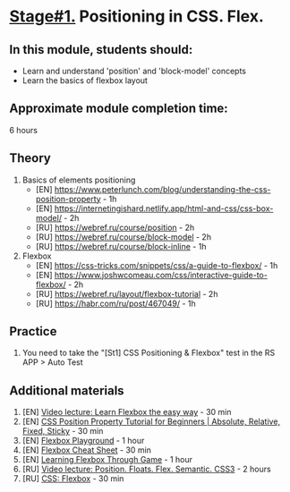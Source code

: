 # [Stage#1.](../../) Positioning in CSS. Flex.

## In this module, students should:

- Learn and understand 'position' and 'block-model' concepts
- Learn the basics of flexbox layout

## Approximate module completion time:

6 hours

## Theory

1. Basics of elements positioning
   - [EN] https://www.peterlunch.com/blog/understanding-the-css-position-property - 1h
   - [EN] https://internetingishard.netlify.app/html-and-css/css-box-model/ - 2h
   - [RU] https://webref.ru/course/position - 2h
   - [RU] https://webref.ru/course/block-model - 2h
   - [RU] https://webref.ru/course/block-inline - 1h
2. Flexbox
   - [EN] https://css-tricks.com/snippets/css/a-guide-to-flexbox/ - 1h
   - [EN] https://www.joshwcomeau.com/css/interactive-guide-to-flexbox/ - 2h
   - [RU] https://webref.ru/layout/flexbox-tutorial - 2h
   - [RU] https://habr.com/ru/post/467049/ - 1h

## Practice

1.  You need to take the "[St1] CSS Positioning & Flexbox" test in the RS APP > Auto Test

## Additional materials

1. [EN] [Video lecture: Learn Flexbox the easy way](https://www.youtube.com/watch?v=u044iM9xsWU) - 30 min
2. [EN] [CSS Position Property Tutorial for Beginners | Absolute, Relative, Fixed, Sticky](https://www.youtube.com/watch?v=zqg4A6g9GfA) - 30 min
3. [EN] [Flexbox Playground](https://preview.webflow.com/preview/flexbox-game?preview=d1a26b027c4803817087a91c651e321f&m=1) - 1 hour
4. [EN] [Flexbox Cheat Sheet](https://jonitrythall.com/content/flexboxsheet.pdf) - 30 min
5. [EN] [Learning Flexbox Through Game](https://flexboxfroggy.com/#en) - 1 hour
6. [RU] [Video lecture: Position. Floats. Flex. Semantic. CSS3](https://www.youtube.com/watch?v=iSQcOjxttNg&list=PLe--kalBDwji8WXKVjhON39X4v_Uj6T_R&index=3) - 2 hours
7. [RU] [CSS: Flexbox](https://www.evernote.com/shard/s368/client/snv?noteGuid=4346cdea-9386-4738-bfff-f9faafc05e94&noteKey=fb6ec76312f7111b&sn=https%3A%2F%2Fwww.evernote.com%2Fshard%2Fs368%2Fsh%2F4346cdea-9386-4738-bfff-f9faafc05e94%2Ffb6ec76312f7111b&title=CSS%253A%2BFlexbox%2B%2528htmlacademy.ru%2529) - 30 min
